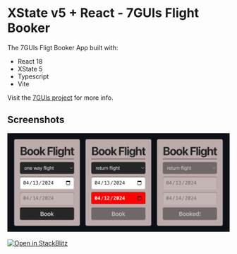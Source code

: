 # XState v5 + React - 7GUIs Flight Booker

The 7GUIs Fligt Booker App built with:

- React 18
- XState 5
- Typescript
- Vite

Visit the [7GUIs project](https://eugenkiss.github.io/7guis/tasks#flight/ 'Flight Booker') for more info.

## Screenshots

![App Screenshot](public/flight-booker.png)

[![Open in StackBlitz](https://developer.stackblitz.com/img/open_in_stackblitz.svg)](https://stackblitz.com/github/statelyai/xstate/tree/main/examples/7guis-flight-booker-react)
